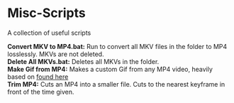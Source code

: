 # Misc-Scripts
A collection of useful scripts

**Convert MKV to MP4.bat:** Run to convert all MKV files in the folder to MP4 losslessly. MKVs are not deleted.  
**Delete All MKVs.bat:** Deletes all MKVs in the folder.  
**Make Gif from MP4:** Makes a custom Gif from any MP4 video, heavily based on [found here](https://github.com)  
**Trim MP4:** Cuts an MP4 into a smaller file. Cuts to the nearest keyframe in front of the time given.  
